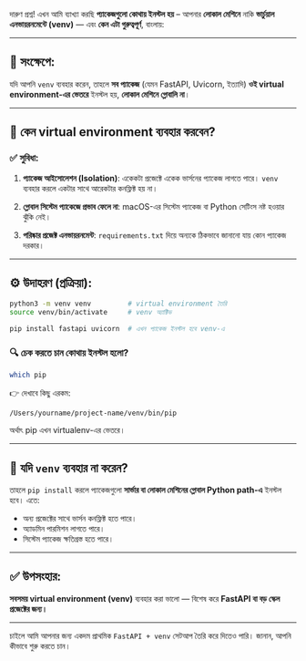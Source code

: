 দারুণ প্রশ্ন! এখন আমি ব্যাখ্যা করছি **প্যাকেজগুলো কোথায় ইনস্টল হয়** – আপনার **লোকাল মেশিনে** নাকি **ভার্চুয়াল এনভায়রনমেন্টে (venv)** — এবং **কেন এটা গুরুত্বপূর্ণ**, বাংলায়:

---

## 🎯 সংক্ষেপে:

যদি আপনি `venv` ব্যবহার করেন, তাহলে **সব প্যাকেজ** (যেমন FastAPI, Uvicorn, ইত্যাদি) **ওই virtual environment-এর ভেতরে** ইনস্টল হয়, **লোকাল মেশিনে গ্লোবালি না**।

---

## 🧠 কেন virtual environment ব্যবহার করবেন?

### ✅ সুবিধা:

1. **প্যাকেজ আইসোলেশন (Isolation)**:
   একেকটা প্রজেক্টে একেক ভার্সনের প্যাকেজ লাগতে পারে। `venv` ব্যবহার করলে একটার সাথে আরেকটার কনফ্লিক্ট হয় না।

2. **গ্লোবাল সিস্টেম প্যাকেজে প্রভাব ফেলে না**:
   macOS-এর সিস্টেম প্যাকেজ বা Python সেটিংস নষ্ট হওয়ার ঝুঁকি নেই।

3. **পরিষ্কার প্রজেক্ট এনভায়রনমেন্ট**:
   `requirements.txt` দিয়ে অন্যকে ঠিকভাবে জানানো যায় কোন প্যাকেজ দরকার।

---

## ⚙️ উদাহরণ (প্রক্রিয়া):

```bash
python3 -m venv venv         # virtual environment তৈরি
source venv/bin/activate     # venv অ্যাক্টিভ

pip install fastapi uvicorn  # এখন প্যাকেজ ইনস্টল হবে venv-এ
```

### 🔍 চেক করতে চান কোথায় ইনস্টল হলো?

```bash
which pip
```

👉 দেখাবে কিছু এরকম:

```
/Users/yourname/project-name/venv/bin/pip
```

অর্থাৎ pip এখন virtualenv-এর ভেতরে।

---

## 🚫 যদি `venv` ব্যবহার না করেন?

তাহলে `pip install` করলে প্যাকেজগুলো **সার্ভার বা লোকাল মেশিনের গ্লোবাল Python path-এ** ইনস্টল হবে। এতে:

* অন্য প্রজেক্টের সাথে ভার্সন কনফ্লিক্ট হতে পারে।
* অ্যাডমিন পারমিশন লাগতে পারে।
* সিস্টেম প্যাকেজ ক্ষতিগ্রস্ত হতে পারে।

---

## ✅ উপসংহার:

**সবসময় virtual environment (venv)** ব্যবহার করা ভালো — বিশেষ করে **FastAPI বা বড় স্কেল প্রজেক্টের জন্য।**

---

চাইলে আমি আপনার জন্য একদম প্রাথমিক `FastAPI + venv` সেটআপ তৈরি করে দিতেও পারি। জানান, আপনি কীভাবে শুরু করতে চান।
